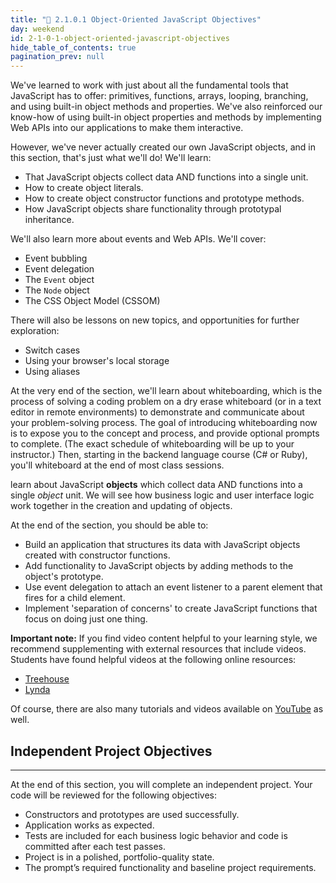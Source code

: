 ```yaml
---
title: "📓 2.1.0.1 Object-Oriented JavaScript Objectives"
day: weekend
id: 2-1-0-1-object-oriented-javascript-objectives
hide_table_of_contents: true
pagination_prev: null
---
```


We've learned to work with just about all the fundamental tools that JavaScript has to offer: primitives, functions, arrays, looping, branching, and using built-in object methods and properties. We've also reinforced our know-how of using built-in object properties and methods by implementing Web APIs into our applications to make them interactive. 

However, we've never actually created our own JavaScript objects, and in this section, that's just what we'll do! We'll learn:

* That JavaScript objects collect data AND functions into a single unit. 
* How to create object literals.
* How to create object constructor functions and prototype methods.
* How JavaScript objects share functionality through prototypal inheritance.

We'll also learn more about events and Web APIs. We'll cover:

* Event bubbling
* Event delegation
* The `Event` object
* The `Node` object
* The CSS Object Model (CSSOM)

There will also be lessons on new topics, and opportunities for further exploration:

* Switch cases
* Using your browser's local storage
* Using aliases

At the very end of the section, we'll learn about whiteboarding, which is the process of solving a coding problem on a dry erase whiteboard (or in a text editor in remote environments) to demonstrate and communicate about your problem-solving process. The goal of introducing whiteboarding now is to expose you to the concept and process, and provide optional prompts to complete. (The exact schedule of whiteboarding will be up to your instructor.) Then, starting in the backend language course (C# or Ruby), you'll whiteboard at the end of most class sessions. 

learn about JavaScript **objects** which collect data AND functions into a single _object_ unit.  We will see how business logic and user interface logic work together in the creation and updating of objects.

At the end of the section, you should be able to:

* Build an application that structures its data with JavaScript objects created with constructor functions.
* Add functionality to JavaScript objects by adding methods to the object's prototype.
* Use event delegation to attach an event listener to a parent element that fires for a child element.
* Implement 'separation of concerns' to create JavaScript functions that focus on doing just one thing. 

**Important note:** If you find video content helpful to your learning style, we recommend supplementing with external resources that include videos. Students have found helpful videos at the following online resources:

* [Treehouse](https://teamtreehouse.com/)
* [Lynda](https://www.lynda.com/)

Of course, there are also many tutorials and videos available on [YouTube](https://www.youtube.com/) as well.

## Independent Project Objectives
---

At the end of this section, you will complete an independent project. Your code will be reviewed for the following objectives:

* Constructors and prototypes are used successfully.
* Application works as expected.
* Tests are included for each business logic behavior and code is committed after each test passes.
* Project is in a polished, portfolio-quality state.
* The prompt’s required functionality and baseline project requirements.
